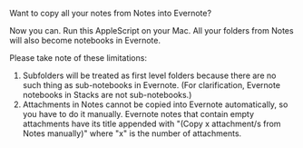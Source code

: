 Want to copy all your notes from Notes into Evernote?

Now you can. Run this AppleScript on your Mac.
All your folders from Notes will also become notebooks in Evernote.

Please take note of these limitations:
1. Subfolders will be treated as first level folders because there are no such thing as sub-notebooks in Evernote. (For clarification, Evernote notebooks in Stacks are not sub-notebooks.)
2. Attachments in Notes cannot be copied into Evernote automatically, so you have to do it manually. Evernote notes that contain empty attachments have its title appended with "(Copy x attachment/s from Notes manually)" where "x" is the number of attachments.
